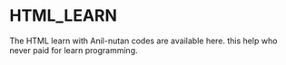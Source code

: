 # HTML_LEARN
The HTML learn with Anil-nutan codes are available here.
this help who never paid for learn programming.
